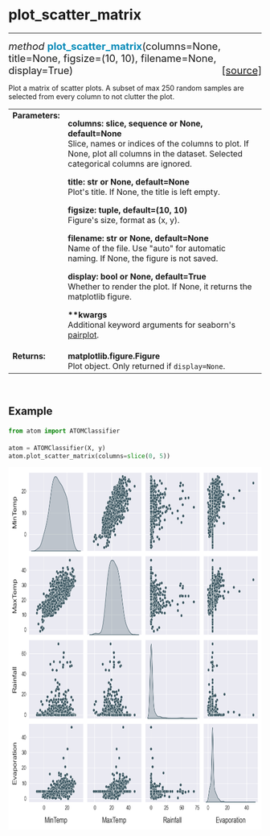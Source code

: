 # plot_scatter_matrix
---------------------

<div style="font-size:20px">
<em>method</em> <strong style="color:#008AB8">plot_scatter_matrix</strong>(columns=None,
 title=None, figsize=(10, 10), filename=None, display=True)
<span style="float:right">
<a href="https://github.com/tvdboom/ATOM/blob/master/atom/plots.py#L3929">[source]</a>
</span>
</div>

Plot a matrix of scatter plots. A subset of max 250 random samples
are selected from every column to not clutter the plot.

<table style="font-size:16px">
<tr>
<td width="20%" class="td_title" style="vertical-align:top"><strong>Parameters:</strong></td>
<td width="80%" class="td_params">
<p>
<strong>columns: slice, sequence or None, default=None</strong><br>
Slice, names or indices of the columns to plot. If None,
plot all columns in the dataset. Selected categorical
columns are ignored.
</p>
<p>
<strong>title: str or None, default=None</strong><br>
Plot's title. If None, the title is left empty.
</p>
<p>
<strong>figsize: tuple, default=(10, 10)</strong><br>
Figure's size, format as (x, y).
</p>
<p>
<strong>filename: str or None, default=None</strong><br>
Name of the file. Use "auto" for automatic naming.
If None, the figure is not saved.
</p>
<p>
<strong>display: bool or None, default=True</strong><br>
Whether to render the plot. If None, it returns the matplotlib figure.
</p>
<p>
<strong>**kwargs</strong><br>
Additional keyword arguments for seaborn's <a href="https://seaborn.pydata.org/generated/seaborn.pairplot.html">pairplot</a>.
</p>
</td>
</tr>
<tr>
<td width="20%" class="td_title" style="vertical-align:top"><strong>Returns:</strong></td>
<td width="80%" class="td_params">
<strong>matplotlib.figure.Figure</strong><br>
Plot object. Only returned if <code>display=None</code>.
</td>
</tr>
</table>
<br />



## Example

```python
from atom import ATOMClassifier

atom = ATOMClassifier(X, y)
atom.plot_scatter_matrix(columns=slice(0, 5))
```

<div align="center">
    <img src="../../../img/plots/plot_scatter_matrix.png" alt="plot_scatter_matrix" width="720" height="720"/>
</div>

